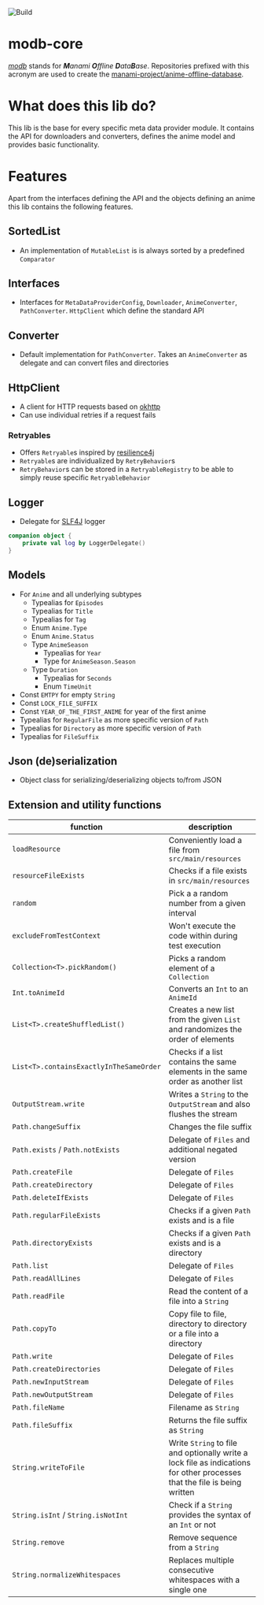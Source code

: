 ![Build](https://github.com/manami-project/modb-core/workflows/Build/badge.svg)
# modb-core
_[modb](https://github.com/manami-project?tab=repositories&q=modb&type=source)_ stands for _**M**anami **O**ffline **D**ata**B**ase_. Repositories prefixed with this acronym are used to create the [manami-project/anime-offline-database](https://github.com/manami-project/anime-offline-database).

# What does this lib do?
This lib is the base for every specific meta data provider module. It contains the API for downloaders and converters, defines the anime model and provides basic functionality.

# Features
Apart from the interfaces defining the API and the objects defining an anime this lib contains the following features.

## SortedList
+ An implementation of `MutableList` is is always sorted by a predefined `Comparator`

## Interfaces
* Interfaces for `MetaDataProviderConfig`, `Downloader`, `AnimeConverter`, `PathConverter`. `HttpClient` which define the standard API

## Converter
+ Default implementation for `PathConverter`. Takes an `AnimeConverter` as delegate and can convert files and directories

## HttpClient
+ A client for HTTP requests based on [okhttp](https://github.com/square/okhttp)
+ Can use individual retries if a request fails

### Retryables
+ Offers `Retryable`s inspired by [resilience4j](https://github.com/resilience4j/resilience4j)
+ `Retryable`s are individualized by `RetryBehavior`s
+ `RetryBehavior`s can be stored in a `RetryableRegistry` to be able to simply reuse specific `RetryableBehavior`

## Logger
+ Delegate for [SLF4J](https://github.com/qos-ch/slf4j) logger
```kotlin
companion object {
    private val log by LoggerDelegate()
}
```

## Models
* For `Anime` and all underlying subtypes
    * Typealias for `Episodes`
    * Typealias for `Title`
    * Typealias for `Tag`
    * Enum `Anime.Type`
    * Enum `Anime.Status`
    * Type `AnimeSeason`
        * Typealias for `Year`
        * Type for `AnimeSeason.Season`
    * Type `Duration`
        * Typealias for `Seconds`
        * Enum `TimeUnit`
* Const `EMTPY` for empty `String`
* Const `LOCK_FILE_SUFFIX`  
* Const `YEAR_OF_THE_FIRST_ANIME` for year of the first anime
* Typealias for `RegularFile` as more specific version of `Path`
* Typealias for `Directory` as more specific version of `Path`
* Typealias for `FileSuffix`

## Json (de)serialization
+ Object class for serializing/deserializing objects to/from JSON

## Extension and utility functions

|function|description|
|----|----|
|`loadResource`|Conveniently load a file from `src/main/resources`|
|`resourceFileExists`|Checks if a file exists in `src/main/resources`|
|`random`|Pick a a random number from a given interval|
|`excludeFromTestContext`|Won't execute the code within during test execution|
|`Collection<T>.pickRandom()`|Picks a random element of a `Collection`|
|`Int.toAnimeId`|Converts an `Int` to an `AnimeId`|
|`List<T>.createShuffledList()`|Creates a new list from the given `List` and randomizes the order of elements|
|`List<T>.containsExactlyInTheSameOrder`|Checks if a list contains the same elements in the same order as another list|
|`OutputStream.write`|Writes a `String` to the `OutputStream` and also flushes the stream|
|`Path.changeSuffix`|Changes the file suffix|
|`Path.exists` / `Path.notExists`|Delegate of `Files` and additional negated version|
|`Path.createFile`|Delegate of `Files`|
|`Path.createDirectory`|Delegate of `Files`|
|`Path.deleteIfExists`|Delegate of `Files`|
|`Path.regularFileExists`|Checks if a given `Path` exists and is a file|
|`Path.directoryExists`|Checks if a given `Path` exists and is a directory|
|`Path.list`|Delegate of `Files`|
|`Path.readAllLines`|Delegate of `Files`|
|`Path.readFile`|Read the content of a file into a `String`|
|`Path.copyTo`|Copy file to file, directory to directory or a file into a directory|
|`Path.write`|Delegate of `Files`|
|`Path.createDirectories`|Delegate of `Files`|
|`Path.newInputStream`|Delegate of `Files`|
|`Path.newOutputStream`|Delegate of `Files`|
|`Path.fileName`|Filename as `String`|
|`Path.fileSuffix`|Returns the file suffix as `String`|
|`String.writeToFile`|Write `String` to file and optionally write a lock file as indications for other processes that the file is being written|
|`String.isInt` / `String.isNotInt`|Check if a `String` provides the syntax of an `Int` or not|
|`String.remove`|Remove sequence from a `String`|
|`String.normalizeWhitespaces`|Replaces multiple consecutive whitespaces with a single one|